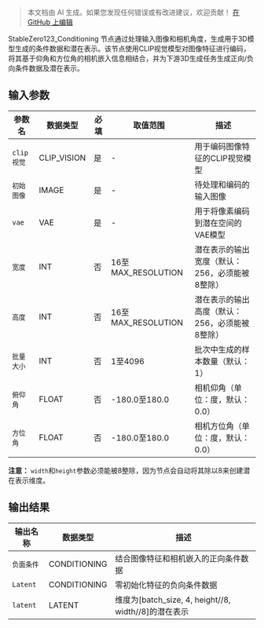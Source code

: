 > 本文档由 AI 生成。如果您发现任何错误或有改进建议，欢迎贡献！ [在 GitHub 上编辑](https://github.com/Comfy-Org/embedded-docs/blob/main/comfyui_embedded_docs/docs/StableZero123_Conditioning/zh.md)

StableZero123_Conditioning 节点通过处理输入图像和相机角度，生成用于3D模型生成的条件数据和潜在表示。该节点使用CLIP视觉模型对图像特征进行编码，将其基于仰角和方位角的相机嵌入信息相结合，并为下游3D生成任务生成正向/负向条件数据及潜在表示。

## 输入参数

| 参数名 | 数据类型 | 必填 | 取值范围 | 描述 |
|--------|-----------|------|----------|------|
| `clip视觉` | CLIP_VISION | 是 | - | 用于编码图像特征的CLIP视觉模型 |
| `初始图像` | IMAGE | 是 | - | 待处理和编码的输入图像 |
| `vae` | VAE | 是 | - | 用于将像素编码到潜在空间的VAE模型 |
| `宽度` | INT | 否 | 16至MAX_RESOLUTION | 潜在表示的输出宽度（默认：256，必须能被8整除） |
| `高度` | INT | 否 | 16至MAX_RESOLUTION | 潜在表示的输出高度（默认：256，必须能被8整除） |
| `批量大小` | INT | 否 | 1至4096 | 批次中生成的样本数量（默认：1） |
| `俯仰角` | FLOAT | 否 | -180.0至180.0 | 相机仰角（单位：度，默认：0.0） |
| `方位角` | FLOAT | 否 | -180.0至180.0 | 相机方位角（单位：度，默认：0.0） |

**注意：** `width`和`height`参数必须能被8整除，因为节点会自动将其除以8来创建潜在表示维度。

## 输出结果

| 输出名称 | 数据类型 | 描述 |
|----------|-----------|------|
| `负面条件` | CONDITIONING | 结合图像特征和相机嵌入的正向条件数据 |
| `Latent` | CONDITIONING | 零初始化特征的负向条件数据 |
| `latent` | LATENT | 维度为[batch_size, 4, height//8, width//8]的潜在表示 |
